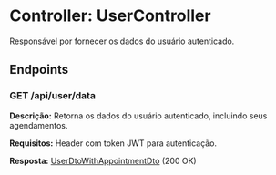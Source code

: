 <h1>Controller: UserController</h1>
<p>Responsável por fornecer os dados do usuário autenticado.</p>

<h2>Endpoints</h2>

<h3>GET /api/user/data</h3>
<p><strong>Descrição:</strong> Retorna os dados do usuário autenticado, incluindo seus agendamentos.</p>
<p><strong>Requisitos:</strong> Header com token JWT para autenticação.</p>
<p><strong>Resposta:</strong> <a href="https://github.com/EricksonLOOP/DoctorProject/blob/main/backend/src/main/java/org/edev/doctorappbackend/Doc/ModulesDoc/UserDoc/UserDtoWithAppointmentDtoDoc.md">UserDtoWithAppointmentDto</a> (200 OK)</p>
